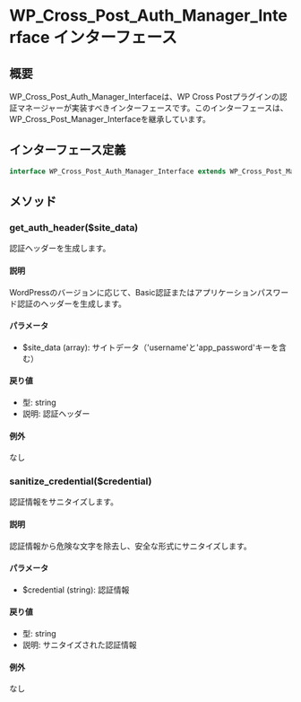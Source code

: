 # WP_Cross_Post_Auth_Manager_Interface インターフェース

## 概要

WP_Cross_Post_Auth_Manager_Interfaceは、WP Cross Postプラグインの認証マネージャーが実装すべきインターフェースです。このインターフェースは、WP_Cross_Post_Manager_Interfaceを継承しています。

## インターフェース定義

```php
interface WP_Cross_Post_Auth_Manager_Interface extends WP_Cross_Post_Manager_Interface
```

## メソッド

### get_auth_header($site_data)
認証ヘッダーを生成します。

#### 説明
WordPressのバージョンに応じて、Basic認証またはアプリケーションパスワード認証のヘッダーを生成します。

#### パラメータ
- $site_data (array): サイトデータ（'username'と'app_password'キーを含む）

#### 戻り値
- 型: string
- 説明: 認証ヘッダー

#### 例外
なし

### sanitize_credential($credential)
認証情報をサニタイズします。

#### 説明
認証情報から危険な文字を除去し、安全な形式にサニタイズします。

#### パラメータ
- $credential (string): 認証情報

#### 戻り値
- 型: string
- 説明: サニタイズされた認証情報

#### 例外
なし